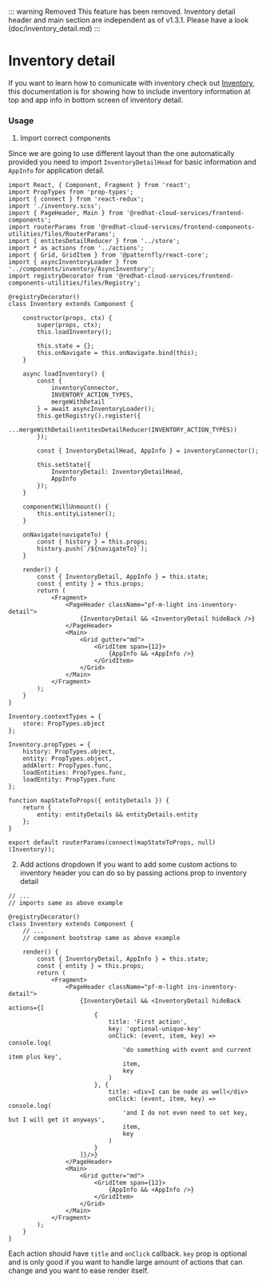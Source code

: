 ::: warning Removed
This feature has been removed. Inventory detail header and main section are independent as of v1.3.1. Please have a look (doc/inventory_detail.md)
:::

# Inventory detail
If you want to learn how to comunicate with inventory check out [Inventory](inventory.md), this documentation is for showing how to include inventory information at top and app info in bottom screen of inventory detail.

### Usage
1) Import correct components

Since we are going to use different layout than the one automatically provided you need to import `InventoryDetailHead` for basic information and `AppInfo` for application detail.

```JSX
import React, { Component, Fragment } from 'react';
import PropTypes from 'prop-types';
import { connect } from 'react-redux';
import './inventory.scss';
import { PageHeader, Main } from '@redhat-cloud-services/frontend-components';
import routerParams from '@redhat-cloud-services/frontend-components-utilities/files/RouterParams';
import { entitesDetailReducer } from '../store';
import * as actions from '../actions';
import { Grid, GridItem } from '@patternfly/react-core';
import { asyncInventoryLoader } from '../components/inventory/AsyncInventory';
import registryDecorator from '@redhat-cloud-services/frontend-components-utilities/files/Registry';

@registryDecorator()
class Inventory extends Component {

    constructor(props, ctx) {
        super(props, ctx);
        this.loadInventory();

        this.state = {};
        this.onNavigate = this.onNavigate.bind(this);
    }

    async loadInventory() {
        const {
            inventoryConnector,
            INVENTORY_ACTION_TYPES,
            mergeWithDetail
        } = await asyncInventoryLoader();
        this.getRegistry().register({
            ...mergeWithDetail(entitesDetailReducer(INVENTORY_ACTION_TYPES))
        });

        const { InventoryDetailHead, AppInfo } = inventoryConnector();

        this.setState({
            InventoryDetail: InventoryDetailHead,
            AppInfo
        });
    }

    componentWillUnmount() {
        this.entityListener();
    }

    onNavigate(navigateTo) {
        const { history } = this.props;
        history.push(`/${navigateTo}`);
    }

    render() {
        const { InventoryDetail, AppInfo } = this.state;
        const { entity } = this.props;
        return (
            <Fragment>
                <PageHeader className="pf-m-light ins-inventory-detail">
                    {InventoryDetail && <InventoryDetail hideBack />}
                </PageHeader>
                <Main>
                    <Grid gutter="md">
                        <GridItem span={12}>
                            {AppInfo && <AppInfo />}
                        </GridItem>
                    </Grid>
                </Main>
            </Fragment>
        );
    }
}

Inventory.contextTypes = {
    store: PropTypes.object
};

Inventory.propTypes = {
    history: PropTypes.object,
    entity: PropTypes.object,
    addAlert: PropTypes.func,
    loadEntities: PropTypes.func,
    loadEntity: PropTypes.func
};

function mapStateToProps({ entityDetails }) {
    return {
        entity: entityDetails && entityDetails.entity
    };
}

export default routerParams(connect(mapStateToProps, null)(Inventory));

```
        
2) Add actions dropdown
If you want to add some custom actions to inventory header you can do so by passing actions prop to inventory detail
```JSX
// ...
// imports same as above example

@registryDecorator()
class Inventory extends Component {
    // ...
    // component bootstrap same as above example

    render() {
        const { InventoryDetail, AppInfo } = this.state;
        const { entity } = this.props;
        return (
            <Fragment>
                <PageHeader className="pf-m-light ins-inventory-detail">
                    {InventoryDetail && <InventoryDetail hideBack actions={[
                        {
                            title: 'First action',
                            key: 'optional-unique-key'
                            onClick: (event, item, key) => console.log(
                                'do something with event and current item plus key',
                                item,
                                key
                            )
                        }, {
                            title: <div>I can be node as well</div>
                            onClick: (event, item, key) => console.log(
                                'and I do not even need to set key, but I will get it anyways',
                                item,
                                key
                            )
                        }
                    ]}/>}
                </PageHeader>
                <Main>
                    <Grid gutter="md">
                        <GridItem span={12}>
                            {AppInfo && <AppInfo />}
                        </GridItem>
                    </Grid>
                </Main>
            </Fragment>
        );
    }
}
```

Each action should have `title` and `onClick` callback. `key` prop is optional and is only good if you want to handle large amount of actions that can change and you want to ease render itself.

